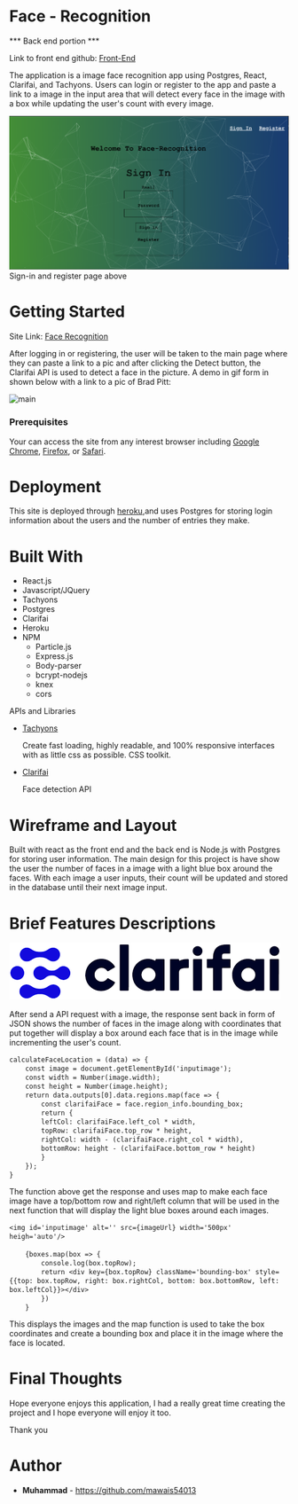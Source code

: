 # Face - Recognition
*** Back end portion ***

Link to front end github: [Front-End](https://github.com/mawais54013/Face-Recognition)

The application is a image face recognition app using Postgres, React, Clarifai, and Tachyons. Users can login or register to the app and paste a link to a image in the input area that will detect every face in the image with a box while updating the user's count with every image. 

![index](images/Screen1.png)
Sign-in and register page above

# Getting Started 

Site Link: [Face Recognition](https://face-recog01.herokuapp.com/)

After logging in or registering, the user will be taken to the main page where they can paste a link to a pic and after clicking the Detect button, the Clarifai API is used to detect a face in the picture. A demo in gif form in shown below with a link to a pic of Brad Pitt: 

![main](images/gif1.gif)

### Prerequisites

Your can access the site from any interest browser including [Google Chrome](https://www.google.com/chrome/), [Firefox](https://www.mozilla.org/en-US/firefox/new/), or [Safari](https://www.apple.com/safari/). 

# Deployment 

This site is deployed through [heroku](https://codechat-v1.herokuapp.com/),and uses Postgres for storing login information about the users and the number of entries they make. 

# Built With 
* React.js 
* Javascript/JQuery
* Tachyons
* Postgres
* Clarifai
* Heroku
* NPM 
    - Particle.js
    - Express.js
    - Body-parser
    - bcrypt-nodejs
    - knex
    - cors

APIs and Libraries 

* [Tachyons](http://tachyons.io/)


    Create fast loading, highly readable, and 100% responsive interfaces with as little css as possible. CSS toolkit. 

* [Clarifai](https://clarifai.com/models/face-detection-image-recognition-model-a403429f2ddf4b49b307e318f00e528b-detection#documentation)

    Face detection API 


# Wireframe and Layout

Built with react as the front end and the back end is Node.js with Postgres for storing user information. The main design for this project is have show the user the number of faces in a image with a light blue box around the faces. With each image a user inputs, their count will be updated and stored in the database until their next image input. 

# Brief Features Descriptions

![clarifai](images/clarifai.png)

After send a API request with a image, the response sent back in form of JSON shows the number of faces in the image along with coordinates that put together will display a box around each face that is in the image while incrementing the user's count. 

```
calculateFaceLocation = (data) => {
    const image = document.getElementById('inputimage');
    const width = Number(image.width);
    const height = Number(image.height);
    return data.outputs[0].data.regions.map(face => {
        const clarifaiFace = face.region_info.bounding_box;
        return {
        leftCol: clarifaiFace.left_col * width,
        topRow: clarifaiFace.top_row * height,
        rightCol: width - (clarifaiFace.right_col * width),
        bottomRow: height - (clarifaiFace.bottom_row * height)
        }
    });
}
```

The function above get the response and uses map to make each face image have a top/bottom row and right/left column that will be used in the next function that will display the light blue boxes around each images. 

```
<img id='inputimage' alt='' src={imageUrl} width='500px' heigh='auto'/>

    {boxes.map(box => {
        console.log(box.topRow);
        return <div key={box.topRow} className='bounding-box' style={{top: box.topRow, right: box.rightCol, bottom: box.bottomRow, left: box.leftCol}}></div>
        })
    }
```

This displays the images and the map function is used to take the box coordinates and create a bounding box and place it in the image where the face is located. 

# Final Thoughts
Hope everyone enjoys this application, I had a really great time creating the project and I hope everyone will enjoy it too.

Thank you

# Author
* **Muhammad** - https://github.com/mawais54013